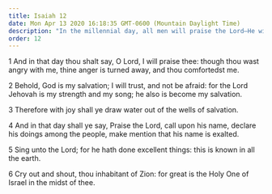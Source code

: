 ```yaml
---
title: Isaiah 12
date: Mon Apr 13 2020 16:18:35 GMT-0600 (Mountain Daylight Time)
description: "In the millennial day, all men will praise the Lord—He will dwell among them—Compare 2 Nephi 22."
order: 12
---
```


1 And in that day thou shalt say, O Lord, I will praise thee: though thou wast angry with me, thine anger is turned away, and thou comfortedst me.

2 Behold, God is my salvation; I will trust, and not be afraid: for the Lord Jehovah is my strength and my song; he also is become my salvation.

3 Therefore with joy shall ye draw water out of the wells of salvation.

4 And in that day shall ye say, Praise the Lord, call upon his name, declare his doings among the people, make mention that his name is exalted.

5 Sing unto the Lord; for he hath done excellent things: this is known in all the earth.

6 Cry out and shout, thou inhabitant of Zion: for great is the Holy One of Israel in the midst of thee.

